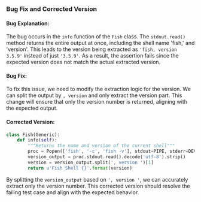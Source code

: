 ### Bug Fix and Corrected Version

#### Bug Explanation:
The bug occurs in the `info` function of the `Fish` class. The `stdout.read()` method returns the entire output at once, including the shell name 'fish,' and 'version'. This leads to the version being extracted as `'fish, version 3.5.9'` instead of just `'3.5.9'`. As a result, the assertion fails since the expected version does not match the actual extracted version.

#### Bug Fix:
To fix this issue, we need to modify the extraction logic for the version. We can split the output by `, version` and only extract the version part. This change will ensure that only the version number is returned, aligning with the expected output.

#### Corrected Version:
```python
class Fish(Generic):
    def info(self):
        """Returns the name and version of the current shell"""
        proc = Popen(['fish', '-c', 'fish -v'], stdout=PIPE, stderr=DEVNULL)
        version_output = proc.stdout.read().decode('utf-8').strip()
        version = version_output.split(', version ')[1]
        return u'Fish Shell {}'.format(version)
```

By splitting the `version_output` based on `', version '`, we can accurately extract only the version number. This corrected version should resolve the failing test case and align with the expected behavior.